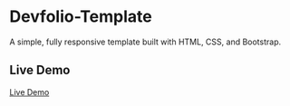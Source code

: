# Devfolio-Template
A simple, fully responsive template built with HTML, CSS, and Bootstrap.

## Live Demo
[Live Demo](https://devmohamed-hassan.github.io/Daniels-Template/)
